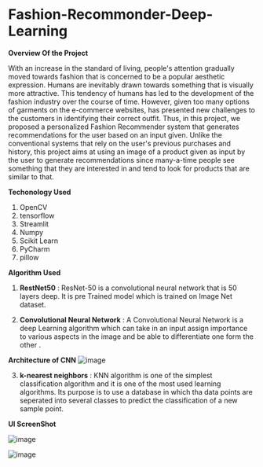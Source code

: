 
# Fashion-Recommonder-Deep-Learning

**Overview Of the Project**

With an increase in the standard of living, people's attention gradually moved towards fashion that is concerned to be a popular aesthetic expression. Humans are inevitably drawn towards something that is visually more attractive. This tendency of humans has led to the development of the fashion industry over the course of time. However, given too many options of garments on the e-commerce websites, has presented new challenges to the customers in identifying their correct outfit. Thus, in this project, we proposed a personalized Fashion Recommender system that generates recommendations for the user based on an input given. Unlike the conventional systems that rely on the user's previous purchases and history, this project aims at using an image of a product given as input by the user to generate recommendations since many-a-time people see something that they are interested in and tend to look for products that are similar to that. 


**Techonology Used**

1. OpenCV
2. tensorflow
3. Streamlit
4. Numpy 
5. Scikit Learn
6. PyCharm
7. pillow

**Algorithm Used**

1. **RestNet50** : ResNet-50 is a convolutional neural network that is 50 layers deep. It is pre Trained model which is trained on Image Net dataset.
 
2. **Convolutional Neural Network** : A Convolutional Neural Network is a deep Learning algorithm which can take in an input assign importance to various aspects in the image  and be able to differentiate one form the other . 

**Architecture of CNN**
![image](https://user-images.githubusercontent.com/89766164/151966116-533fdf80-a5b9-492f-8b95-2bded8e0a399.png)


3. **k-nearest neighbors** : KNN algorithm is one of the simplest classification algorithm and it is one of the most used learning algorithms. Its purpose is to use a database in which tha data points are seperated into several classes to predict the classification of a new sample point.



**UI ScreenShot**

![image](https://user-images.githubusercontent.com/89766164/151961420-cf66f014-30e4-4325-86b3-5c62a4775995.png)

![image](https://user-images.githubusercontent.com/89766164/151961522-e433fcef-eff5-4cfb-b1ea-f271f230eb7c.png)

